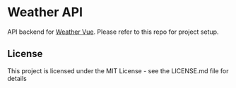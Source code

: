 # Weather API

API backend for [Weather Vue](https://github.com/NLGRF/weather-vue). Please refer to this repo for project setup.

## License 
This project is licensed under the MIT License - see the LICENSE.md file for details
